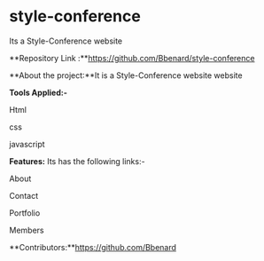# style-conference

Its a Style-Conference website

**Repository Link :**https://github.com/Bbenard/style-conference

**About the project:**It is a Style-Conference website website

**Tools Applied:-**

Html

css 

javascript

**Features:** Its has the following links:-

About

Contact

Portfolio

Members

**Contributors:**https://github.com/Bbenard










